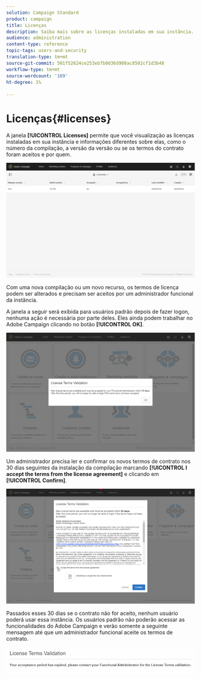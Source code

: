 ```yaml
---
solution: Campaign Standard
product: campaign
title: Licenças
description: Saiba mais sobre as licenças instaladas em sua instância.
audience: administration
content-type: reference
topic-tags: users-and-security
translation-type: tm+mt
source-git-commit: 501f52624ce253eb7b0d36d908ac8502cf1d3b48
workflow-type: tm+mt
source-wordcount: '169'
ht-degree: 1%

---
```



# Licenças{#licenses}

A janela **[!UICONTROL Licenses]** permite que você visualização as licenças instaladas em sua instância e informações diferentes sobre elas, como o número da compilação, a versão da versão ou se os termos do contrato foram aceitos e por quem.

![](assets/license_1.png)

Com uma nova compilação ou um novo recurso, os termos de licença podem ser alterados e precisam ser aceitos por um administrador funcional da instância.

A janela a seguir será exibida para usuários padrão depois de fazer logon, nenhuma ação é necessária por parte deles. Eles ainda podem trabalhar no Adobe Campaign clicando no botão **[!UICONTROL OK]**.

![](assets/license_2.png)

Um administrador precisa ler e confirmar os novos termos de contrato nos 30 dias seguintes da instalação da compilação marcando **[!UICONTROL I accept the terms from the license agreement]** e clicando em **[!UICONTROL Confirm]**.

![](assets/license_3.png)

Passados esses 30 dias se o contrato não for aceito, nenhum usuário poderá usar essa instância. Os usuários padrão não poderão acessar as funcionalidades do Adobe Campaign e verão somente a seguinte mensagem até que um administrador funcional aceite os termos de contrato.

![](assets/license_4.png)

